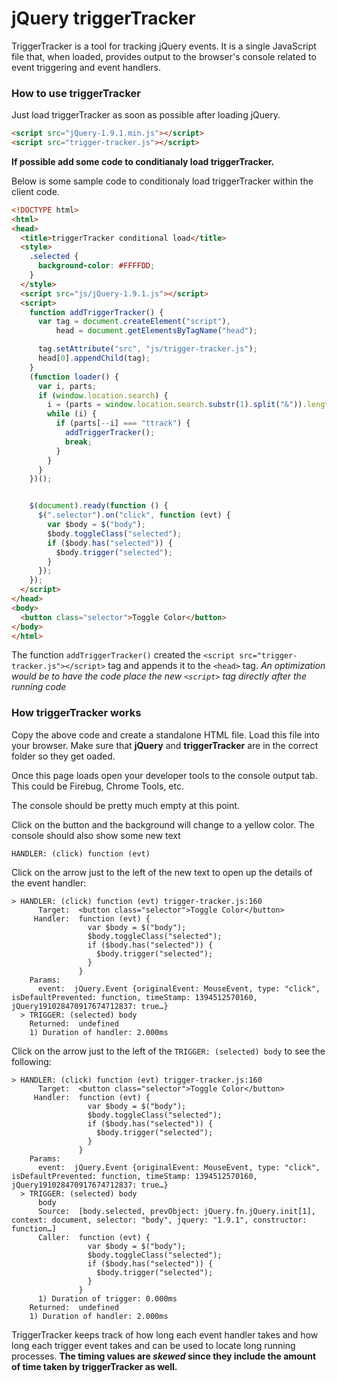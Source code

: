 jQuery triggerTracker
=====================

TriggerTracker is a tool for tracking jQuery events. It is a single JavaScript file that, when loaded, provides output to the browser's console related to event triggering and event handlers.

### How to use triggerTracker

Just load triggerTracker as soon as possible after loading jQuery.

```html
<script src="jQuery-1.9.1.min.js"></script>
<script src="trigger-tracker.js"></script>
```

**If possible add some code to conditianaly load triggerTracker.**

Below is some sample code to conditionaly load triggerTracker within the client code.

```html
<!DOCTYPE html>
<html>
<head>
  <title>triggerTracker conditional load</title>
  <style>
    .selected {
      background-color: #FFFFDD;
    }
  </style>
  <script src="js/jQuery-1.9.1.js"></script>
  <script>
    function addTriggerTracker() {
      var tag = document.createElement("script"),
          head = document.getElementsByTagName("head");

      tag.setAttribute("src", "js/trigger-tracker.js");
      head[0].appendChild(tag);
    }
    (function loader() {
      var i, parts;
      if (window.location.search) {
        i = (parts = window.location.search.substr(1).split("&")).length;
        while (i) {
          if (parts[--i] === "ttrack") {
            addTriggerTracker();
            break;
          }
        }
      }
    })();


    $(document).ready(function () {
      $(".selector").on("click", function (evt) {
        var $body = $("body");
        $body.toggleClass("selected");
        if ($body.has("selected")) {
          $body.trigger("selected");
        }
      });
    });
  </script>
</head>
<body>
  <button class="selector">Toggle Color</button>
</body>
</html>
```

The function `addTriggerTracker()` created the `<script src="trigger-tracker.js"></script>` tag and appends it to the `<head>` tag. *An optimization would be to have the code place the new `<script>` tag directly after the running code*


### How triggerTracker works

Copy the above code and create a standalone HTML file. Load this file into your browser. Make sure that **jQuery** and **triggerTracker** are in the correct folder so they get oaded.

Once this page loads open your developer tools to the console output tab. This could be Firebug, Chrome Tools, etc.

The console should be pretty much empty at this point.

Click on the button and the background will change to a yellow color. The console should also show some new text

`HANDLER: (click) function (evt) `

Click on the arrow just to the left of the new text to open up the details of the event handler:

```
> HANDLER: (click) function (evt) trigger-tracker.js:160
      Target:  <button class=​"selector">​Toggle Color​</button>
     Handler:  function (evt) {
                 var $body = $("body");
                 $body.toggleClass("selected");
                 if ($body.has("selected")) {
                   $body.trigger("selected");
                 }
               }
    Params:
      event:  jQuery.Event {originalEvent: MouseEvent, type: "click", isDefaultPrevented: function, timeStamp: 1394512570160, jQuery191028470917674712837: true…}
  > TRIGGER: (selected) body
    Returned:  undefined
    1) Duration of handler: 2.000ms
```


Click on the arrow just to the left of the `TRIGGER: (selected) body` to see the following:

```
> HANDLER: (click) function (evt) trigger-tracker.js:160
      Target:  <button class=​"selector">​Toggle Color​</button>
     Handler:  function (evt) {
                 var $body = $("body");
                 $body.toggleClass("selected");
                 if ($body.has("selected")) {
                   $body.trigger("selected");
                 }
               }
    Params:
      event:  jQuery.Event {originalEvent: MouseEvent, type: "click", isDefaultPrevented: function, timeStamp: 1394512570160, jQuery191028470917674712837: true…}
  > TRIGGER: (selected) body
      body
      Source:  [body.selected, prevObject: jQuery.fn.jQuery.init[1], context: document, selector: "body", jquery: "1.9.1", constructor: function…]
      Caller:  function (evt) {
                 var $body = $("body");
                 $body.toggleClass("selected");
                 if ($body.has("selected")) {
                   $body.trigger("selected");
                 }
               }
      1) Duration of trigger: 0.000ms   
    Returned:  undefined
    1) Duration of handler: 2.000ms
```

TriggerTracker keeps track of how long each event handler takes and how long each trigger event takes and can be used to locate long running processes. **The timing values are *skewed* since they include the amount of time taken by triggerTracker as well.**
